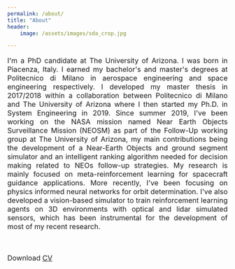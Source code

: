 ```yaml
---
permalink: /about/
title: "About"
header: 
    image: /assets/images/sda_crop.jpg

---
```


<div style="text-align: justify;">
<font size="3">

I'm a PhD candidate at The University of Arizona. I was born in Piacenza, Italy. I earned my bachelor's and master's degrees at Politecnico di Milano in aerospace engineering and space engineering respectively. I developed my master thesis in 2017/2018 within a collaboration between Politecnico di Milano and The University of Arizona where I then started my Ph.D. in System Engineering in 2019. Since summer 2019, I've been working on the NASA mission named Near Earth Objects Surveillance Mission (NEOSM) as part of the Follow-Up working group at The University of Arizona, my main contributions being the development of a Near-Earth Objects and ground segment simulator and an intelligent ranking algorithm needed for decision making related to NEOs follow-up strategies. My research is mainly focused on meta-reinforcement learning for spacecraft guidance applications. More recently, I've been focusing on physics informed neural networks for orbit determination. I've also developed a vision-based simulator to train reinforcement learning agents on 3D environments with optical and lidar simulated sensors, which has been instrumental for the development of most of my recent research.

<p><br></p>

<i class="fas fa-download  pr-1 fa-fw"></i> Download <a href="https://github.com/andreascorsoglio/andreascorsoglio.github.io/download/Scorsoglio_Andrea_CV.pdf">CV</a>

</font>
</div>
